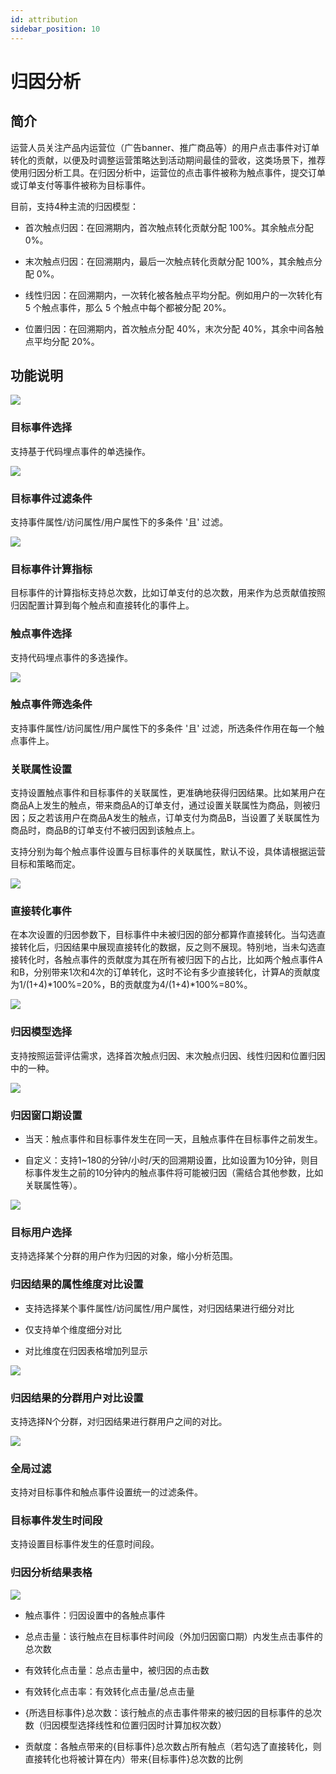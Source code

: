 ```yaml
---
id: attribution
sidebar_position: 10
---
```


# 归因分析

## 简介[](#jian-jie)

运营人员关注产品内运营位（广告banner、推广商品等）的用户点击事件对订单转化的贡献，以便及时调整运营策略达到活动期间最佳的营收，这类场景下，推荐使用归因分析工具。在归因分析中，运营位的点击事件被称为触点事件，提交订单或订单支付等事件被称为目标事件。

目前，支持4种主流的归因模型：

* 首次触点归因：在回溯期内，首次触点转化贡献分配 100%。其余触点分配 0%。
    
* 末次触点归因：在回溯期内，最后一次触点转化贡献分配 100%，其余触点分配 0%。
    
* 线性归因：在回溯期内，一次转化被各触点平均分配。例如用户的一次转化有 5 个触点事件，那么 5 个触点中每个都被分配 20%。
    
* 位置归因：在回溯期内，首次触点分配 40%，末次分配 40%，其余中间各触点平均分配 20%。
    

## 功能说明[](#gong-neng-shuo-ming)

![](https://gblobscdn.gitbook.com/assets%2F-M2qbZInaXgdm8kkNosp%2F-Maup1f7wL-Wv1YktAUG%2F-Mav8BRk0ZPK7RyMudtJ%2Fimage.png?alt=media&token=907c6965-5721-4154-a131-13bb55e837cf)


### 目标事件选择[](#1-mu-biao-shi-jian-xuan-ze)

支持基于代码埋点事件的单选操作。

![](https://gblobscdn.gitbook.com/assets%2F-M2qbZInaXgdm8kkNosp%2F-Mav9ENC428NY5Sm8ZUq%2F-MavBKwamnQZ7iIo705v%2Fimage.png?alt=media&token=6c5462f4-a700-4fa4-a59e-6c1c4b62de3b)


### 目标事件过滤条件[](#2-mu-biao-shi-jian-guo-lv-tiao-jian)

支持事件属性/访问属性/用户属性下的多条件 '且' 过滤。

![](https://gblobscdn.gitbook.com/assets%2F-M2qbZInaXgdm8kkNosp%2F-MavCHgGVbJ-7NMUAx6g%2F-MavDA3laRlNDcTDFG5Q%2Fimage.png?alt=media&token=4c1fec3e-f6b3-4607-9e1f-c5b9a03236ae)


### 目标事件计算指标[](#3-mu-biao-shi-jian-ji-suan-zhi-biao)

目标事件的计算指标支持总次数，比如订单支付的总次数，用来作为总贡献值按照归因配置计算到每个触点和直接转化的事件上。


### 触点事件选择[](#4-chu-dian-shi-jian-xuan-ze)

支持代码埋点事件的多选操作。

![](https://gblobscdn.gitbook.com/assets%2F-M2qbZInaXgdm8kkNosp%2F-MavE3hfiPKdhtNSJyPq%2F-MavFvceCW42Flioe6m0%2Fimage.png?alt=media&token=98987bd2-a7cd-43ec-980d-21b9a6652091)


### 触点事件筛选条件[](#5-chu-dian-shi-jian-shai-xuan-tiao-jian)

支持事件属性/访问属性/用户属性下的多条件 '且' 过滤，所选条件作用在每一个触点事件上。


### 关联属性设置[](#6-guan-lian-shu-xing-she-zhi)

支持设置触点事件和目标事件的关联属性，更准确地获得归因结果。比如某用户在商品A上发生的触点，带来商品A的订单支付，通过设置关联属性为商品，则被归因；反之若该用户在商品A发生的触点，订单支付为商品B，当设置了关联属性为商品时，商品B的订单支付不被归因到该触点上。

支持分别为每个触点事件设置与目标事件的关联属性，默认不设，具体请根据运营目标和策略而定。

![](https://gblobscdn.gitbook.com/assets%2F-M2qbZInaXgdm8kkNosp%2F-MavE3hfiPKdhtNSJyPq%2F-MavJ9PTKRuHaiHLYESc%2Fimage.png?alt=media&token=e726eead-da47-48be-ac3c-0317fb2faa8e)


### 直接转化事件[](#7-zhi-jie-zhuan-hua-shi-jian)

在本次设置的归因参数下，目标事件中未被归因的部分都算作直接转化。当勾选直接转化后，归因结果中展现直接转化的数据，反之则不展现。特别地，当未勾选直接转化时，各触点事件的贡献度为其在所有被归因下的占比，比如两个触点事件A和B，分别带来1次和4次的订单转化，这时不论有多少直接转化，计算A的贡献度为1/(1+4)\*100%=20%，B的贡献度为4/(1+4)\*100%=80%。

![](https://gblobscdn.gitbook.com/assets%2F-M2qbZInaXgdm8kkNosp%2F-Max7cunWvA0B7ZtP8eF%2F-MaxbR8lizJE_gPs7K6v%2Fimage.png?alt=media&token=d8907011-5d79-4ad5-a2af-5e916a70be7b)


### 归因模型选择[](#8-gui-yin-mo-xing-xuan-ze)

支持按照运营评估需求，选择首次触点归因、末次触点归因、线性归因和位置归因中的一种。

![](https://gblobscdn.gitbook.com/assets%2F-M2qbZInaXgdm8kkNosp%2F-Max7cunWvA0B7ZtP8eF%2F-MaxbJC5JMiz57homjqy%2Fimage.png?alt=media&token=b24fada2-2a4c-46f7-add8-b03f0009e4f2)


### 归因窗口期设置[](#9-gui-yin-chuang-kou-qi-she-zhi)

* 当天：触点事件和目标事件发生在同一天，且触点事件在目标事件之前发生。
    
* 自定义：支持1~180的分钟/小时/天的回溯期设置，比如设置为10分钟，则目标事件发生之前的10分钟内的触点事件将可能被归因（需结合其他参数，比如关联属性等）。
    
![](https://gblobscdn.gitbook.com/assets%2F-M2qbZInaXgdm8kkNosp%2F-MavLx6oncTGFoMQvMSC%2F-MavMEeHz_Nr5lWvm7HB%2Fimage.png?alt=media&token=574e3b91-9aeb-4c32-844b-2c3a23a72dcc)


### 目标用户选择[](#10-mu-biao-yong-hu-xuan-ze)

支持选择某个分群的用户作为归因的对象，缩小分析范围。


### 归因结果的属性维度对比设置[](#11-gui-yin-jie-guo-de-shu-xing-wei-du-dui-bi-she-zhi)

* 支持选择某个事件属性/访问属性/用户属性，对归因结果进行细分对比
    
* 仅支持单个维度细分对比
    
* 对比维度在归因表格增加列显示
    
![](https://gblobscdn.gitbook.com/assets%2F-M2qbZInaXgdm8kkNosp%2F-Max7cunWvA0B7ZtP8eF%2F-MaxaKeouu8A-zmv0wuz%2Fimage.png?alt=media&token=71c8f95e-312d-467d-93d3-63cd5ba87fd2)


### 归因结果的分群用户对比设置[](#12-gui-yin-jie-guo-de-fen-qun-yong-hu-dui-bi-she-zhi)

支持选择N个分群，对归因结果进行群用户之间的对比。

![](https://gblobscdn.gitbook.com/assets%2F-M2qbZInaXgdm8kkNosp%2F-Max7cunWvA0B7ZtP8eF%2F-Maxc-IbxUX-h_X2l-x5%2Fimage.png?alt=media&token=111680bb-9850-4c3e-8859-9ec0e630a00d)


### 全局过滤[](#13-quan-ju-guo-lv)

支持对目标事件和触点事件设置统一的过滤条件。


### 目标事件发生时间段[](#14-mu-biao-shi-jian-fa-sheng-shi-jian-duan)

支持设置目标事件发生的任意时间段。


### 归因分析结果表格[](#15-gui-yin-fen-xi-jie-guo-biao-ge)

![](https://gblobscdn.gitbook.com/assets%2F-M2qbZInaXgdm8kkNosp%2F-MauojUXFSlSVG3ixZ3d%2F-MauouzERCWKPu-HcrK4%2Fimage.png?alt=media&token=fd9ff0cb-aab8-48c9-89ce-f44d0288b99d)

* 触点事件：归因设置中的各触点事件
    
* 总点击量：该行触点在目标事件时间段（外加归因窗口期）内发生点击事件的总次数
    
* 有效转化点击量：总点击量中，被归因的点击数
    
* 有效转化点击率：有效转化点击量/总点击量
    
* {所选目标事件}总次数：该行触点的点击事件带来的被归因的目标事件的总次数（归因模型选择线性和位置归因时计算加权次数）
    
* 贡献度：各触点带来的{目标事件}总次数占所有触点（若勾选了直接转化，则直接转化也将被计算在内）带来{目标事件}总次数的比例
